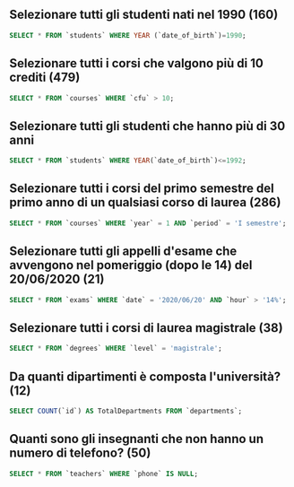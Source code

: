 ## Selezionare tutti gli studenti nati nel 1990 (160)

```sql
SELECT * FROM `students` WHERE YEAR (`date_of_birth`)=1990;
```

## Selezionare tutti i corsi che valgono più di 10 crediti (479)

```sql
SELECT * FROM `courses` WHERE `cfu` > 10;
```

## Selezionare tutti gli studenti che hanno più di 30 anni

```sql
SELECT * FROM `students` WHERE YEAR(`date_of_birth`)<=1992;
```

## Selezionare tutti i corsi del primo semestre del primo anno di un qualsiasi corso di laurea (286)

```sql
SELECT * FROM `courses` WHERE `year` = 1 AND `period` = 'I semestre';
```

## Selezionare tutti gli appelli d'esame che avvengono nel pomeriggio (dopo le 14) del 20/06/2020 (21)

```sql
SELECT * FROM `exams` WHERE `date` = '2020/06/20' AND `hour` > '14%';
```

## Selezionare tutti i corsi di laurea magistrale (38)

```sql
SELECT * FROM `degrees` WHERE `level` = 'magistrale';
```

## Da quanti dipartimenti è composta l'università? (12)

```sql
SELECT COUNT(`id`) AS TotalDepartments FROM `departments`;
```

## Quanti sono gli insegnanti che non hanno un numero di telefono? (50)

```sql
SELECT * FROM `teachers` WHERE `phone` IS NULL;
```